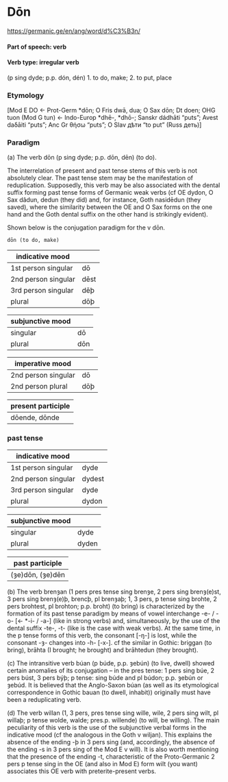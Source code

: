 # Dōn 

https://germanic.ge/en/ang/word/d%C3%B3n/

#### Part of speech: verb
#### Verb type: irregular verb
(p sing dyde; p.p. dón, dén) 1. to do, make; 2. to put, place
### Etymology
[Mod E DO ← Prot-Germ *dōn; O Fris dwā, dua; O Sax dōn; Dt doen; OHG tuon (Mod G tun) ← Indo-Europ *dhē-, *dhō-; Sanskr dádhāti “puts”; Avest daδāiti “puts”; Anc Gr θήσω “puts”; O Slav дѣти “to put” (Russ деть)]
### Paradigm

(a) The verb dōn (p sing dyde; p.p. dōn, dēn) (to do).

The interrelation of present and past tense stems of this verb is not absolutely clear. 
The past tense stem may be the manifestation of reduplication. 
Supposedly, this verb may be also associated with the dental suffix forming past tense forms of Germanic weak verbs 
(cf OE dydon, O Sax dâdun, dedun (they did) and, for instance, Goth nasidēdun (they saved), where the similarity between 
the OE and O Sax forms on the one hand and the Goth dental suffix on the other hand is strikingly evident).

Shown below is the conjugation paradigm for the v dōn.

	dōn (to do, make)
|indicative mood||
|---|---|
|1st person singular| 	dō|
|2nd person singular| 	dēst|
|3rd person singular| 	dēþ|
|plural| 	dōþ|

|subjunctive mood||
|---|---|
|singular| 	dō|
|plural| 	dōn|

|imperative mood||
|---|---|
|2nd person singular |	dō|
|2nd person plural |	dōþ|

|present participle|
|---|
|dōende, dōnde|

### past tense

|indicative mood||
|---|-|
|1st person singular| 	dyde |
|2nd person singular| 	dydest |
|3rd person singular | 	dyde |
|plural | 	dydon |

|subjunctive mood||
|---|---|
|singular |	dyde|
|plural| 	dyden|

|past participle|
|---|
|(ȝe)dōn, (ȝe)dēn|

(b) The verb brenȝan (1 pers pres tense sing brenȝe, 2 pers sing brenȝ(e)st, 3 pers sing brenȝ(e)þ, brencþ, pl brenȝaþ; 1, 3 pers, p tense sing brohte, 2 pers brohtest, pl brohton; p.p. broht) (to bring) is characterized by the formation of its past tense paradigm by means of vowel interchange -e- / -o- [← *-i- / -a-] (like in strong verbs) and, simultaneously, by the use of the dental suffix -te-, -t- (like is the case with weak verbs). At the same time, in the p tense forms of this verb, the consonant [-ŋ-] is lost, while the consonant -ȝ- changes into -h- [-x-]. cf the similar in Gothic: briggan (to bring), brāhta (I brought; he brought) and brāhtedun (they brought).

(c) The intransitive verb búan (p búde, p.p. ȝebún) (to live, dwell) showed certain anomalies of its conjugation – in the pres tense: 1 pers sing búe, 2 pers búst, 3 pers býþ; p tense: sing búde and pl búdon; p.p. ȝebún or ȝebúd. It is believed that the Anglo-Saxon búan (as well as its etymological correspondence in Gothic bauan (to dwell, inhabit)) originally must have been a reduplicating verb.

(d) The verb willan (1, 3 pers, pres tense sing wille, wile, 2 pers sing wilt, pl willaþ; p tense wolde, walde; pres.p. willende) (to will, be willing). The main peculiarity of this verb is the use of the subjunctive verbal forms in the indicative mood (cf the analogous in the Goth v wiljan). This explains the absence of the ending -þ in 3 pers sing (and, accordingly, the absence of the ending -s in 3 pers sing of the Mod E v will). It is also worth mentioning that the presence of the ending -t, characteristic of the Proto-Germanic 2 pers p tense sing in the OE (and also in Mod E) form wilt (you want) associates this OE verb with preterite-present verbs. 